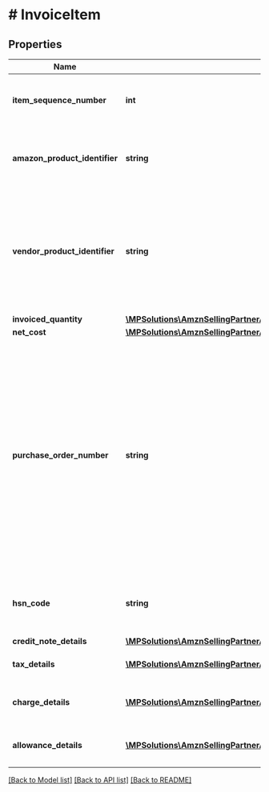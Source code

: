 # # InvoiceItem

## Properties

Name | Type | Description | Notes
------------ | ------------- | ------------- | -------------
**item_sequence_number** | **int** | Unique number related to this line item. |
**amazon_product_identifier** | **string** | Amazon Standard Identification Number (ASIN) of an item. | [optional]
**vendor_product_identifier** | **string** | The vendor selected product identifier of the item. Should be the same as was provided in the purchase order. | [optional]
**invoiced_quantity** | [**\MPSolutions\AmznSellingPartnerApi\Models\VendorInvoices\ItemQuantity**](ItemQuantity.md) |  |
**net_cost** | [**\MPSolutions\AmznSellingPartnerApi\Models\VendorInvoices\Money**](Money.md) |  |
**purchase_order_number** | **string** | The Amazon purchase order number for this invoiced line item. Formatting Notes: 8-character alpha-numeric code. This value is mandatory only when invoiceType is Invoice, and is not required when invoiceType is CreditNote. | [optional]
**hsn_code** | **string** | HSN Tax code. The HSN number cannot contain alphabets. | [optional]
**credit_note_details** | [**\MPSolutions\AmznSellingPartnerApi\Models\VendorInvoices\CreditNoteDetails**](CreditNoteDetails.md) |  | [optional]
**tax_details** | [**\MPSolutions\AmznSellingPartnerApi\Models\VendorInvoices\TaxDetails[]**](TaxDetails.md) | Individual tax details per line item. | [optional]
**charge_details** | [**\MPSolutions\AmznSellingPartnerApi\Models\VendorInvoices\ChargeDetails[]**](ChargeDetails.md) | Individual charge details per line item. | [optional]
**allowance_details** | [**\MPSolutions\AmznSellingPartnerApi\Models\VendorInvoices\AllowanceDetails[]**](AllowanceDetails.md) | Individual allowance details per line item. | [optional]

[[Back to Model list]](../../README.md#models) [[Back to API list]](../../README.md#endpoints) [[Back to README]](../../README.md)

